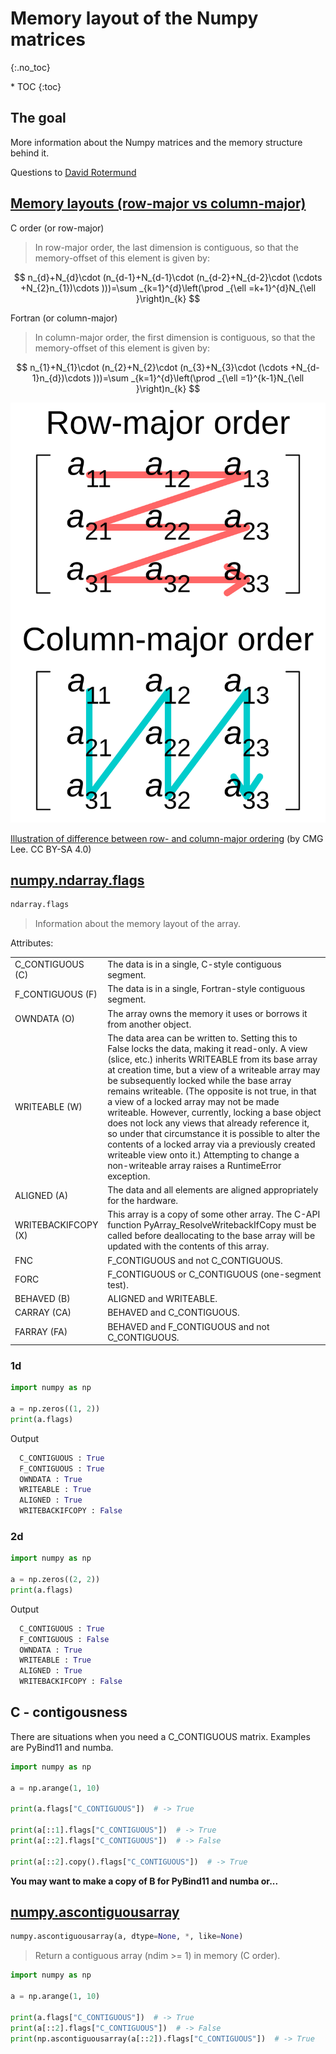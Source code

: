 # Memory layout of the Numpy matrices
{:.no_toc}

<nav markdown="1" class="toc-class">
* TOC
{:toc}
</nav>

## The goal

More information about the Numpy matrices and the memory structure behind it. 

Questions to [David Rotermund](mailto:davrot@uni-bremen.de)



## [Memory layouts​ (row-major vs column-major)](https://en.wikipedia.org/wiki/Row-_and_column-major_order)

C order (or row-major)

> In row-major order, the last dimension is contiguous, so that the memory-offset of this element is given by:

$$ n_{d}+N_{d}\cdot (n_{d-1}+N_{d-1}\cdot (n_{d-2}+N_{d-2}\cdot (\cdots +N_{2}n_{1})\cdots )))=\sum _{k=1}^{d}\left(\prod _{\ell =k+1}^{d}N_{\ell }\right)n_{k} $$


Fortran (or column-major)

> In column-major order, the first dimension is contiguous, so that the memory-offset of this element is given by:

$$ n_{1}+N_{1}\cdot (n_{2}+N_{2}\cdot (n_{3}+N_{3}\cdot (\cdots +N_{d-1}n_{d})\cdots )))=\sum _{k=1}^{d}\left(\prod _{\ell =1}^{k-1}N_{\ell }\right)n_{k} $$


![Row_and_column_major_order.svg](Row_and_column_major_order.svg)

[Illustration of difference between row- and column-major ordering](https://en.wikipedia.org/wiki/Row-_and_column-major_order#/media/File:Row_and_column_major_order.svg) (by CMG Lee. CC BY-SA 4.0)


## [numpy.ndarray.flags](https://numpy.org/doc/stable/reference/generated/numpy.ndarray.flags.html)

```python
ndarray.flags
```

> Information about the memory layout of the array.


Attributes:

|||
|---|---|
|C_CONTIGUOUS (C)|The data is in a single, C-style contiguous segment.|
|F_CONTIGUOUS (F)|The data is in a single, Fortran-style contiguous segment.|
|OWNDATA (O)|The array owns the memory it uses or borrows it from another object.|
|WRITEABLE (W)| The data area can be written to. Setting this to False locks the data, making it read-only. A view (slice, etc.) inherits WRITEABLE from its base array at creation time, but a view of a writeable array may be subsequently locked while the base array remains writeable. (The opposite is not true, in that a view of a locked array may not be made writeable. However, currently, locking a base object does not lock any views that already reference it, so under that circumstance it is possible to alter the contents of a locked array via a previously created writeable view onto it.) Attempting to change a non-writeable array raises a RuntimeError exception.|
|ALIGNED (A)|The data and all elements are aligned appropriately for the hardware.|
|WRITEBACKIFCOPY (X)|This array is a copy of some other array. The C-API function PyArray_ResolveWritebackIfCopy must be called before deallocating to the base array will be updated with the contents of this array.|
|FNC|F_CONTIGUOUS and not C_CONTIGUOUS.|
|FORC|F_CONTIGUOUS or C_CONTIGUOUS (one-segment test).|
|BEHAVED (B)|ALIGNED and WRITEABLE.|
|CARRAY (CA)|BEHAVED and C_CONTIGUOUS.|
|FARRAY (FA)|BEHAVED and F_CONTIGUOUS and not C_CONTIGUOUS.|


### 1d

```python
import numpy as np

a = np.zeros((1, 2))
print(a.flags)
```

Output

```python
  C_CONTIGUOUS : True
  F_CONTIGUOUS : True
  OWNDATA : True
  WRITEABLE : True
  ALIGNED : True
  WRITEBACKIFCOPY : False
```

### 2d

```python
import numpy as np

a = np.zeros((2, 2))
print(a.flags)
```

Output

```python
  C_CONTIGUOUS : True
  F_CONTIGUOUS : False
  OWNDATA : True
  WRITEABLE : True
  ALIGNED : True
  WRITEBACKIFCOPY : False
```

## C - contigousness

There are situations when you need a C_CONTIGUOUS matrix. Examples are PyBind11 and numba.  

```python
import numpy as np

a = np.arange(1, 10)

print(a.flags["C_CONTIGUOUS"])  # -> True

print(a[::1].flags["C_CONTIGUOUS"])  # -> True
print(a[::2].flags["C_CONTIGUOUS"])  # -> False

print(a[::2].copy().flags["C_CONTIGUOUS"])  # -> True
```

**You may want to make a copy of B for PyBind11 and numba or...**

## [numpy.ascontiguousarray](https://numpy.org/doc/stable/reference/generated/numpy.ascontiguousarray.html)

```python
numpy.ascontiguousarray(a, dtype=None, *, like=None)
```

> Return a contiguous array (ndim >= 1) in memory (C order).

```python
import numpy as np

a = np.arange(1, 10)

print(a.flags["C_CONTIGUOUS"])  # -> True
print(a[::2].flags["C_CONTIGUOUS"])  # -> False
print(np.ascontiguousarray(a[::2]).flags["C_CONTIGUOUS"])  # -> True
```


